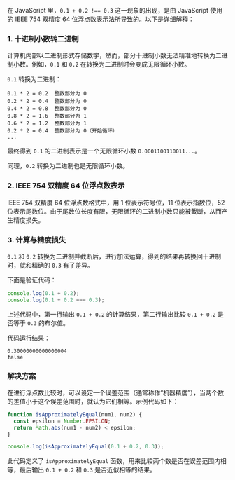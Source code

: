 在 JavaScript 里，`0.1 + 0.2 !== 0.3` 这一现象的出现，是由 JavaScript 使用的 IEEE 754 双精度 64 位浮点数表示法所导致的。以下是详细解释：

### 1. 十进制小数转二进制

计算机内部以二进制形式存储数字，然而，部分十进制小数无法精准地转换为二进制小数。例如，`0.1` 和 `0.2` 在转换为二进制时会变成无限循环小数。

`0.1` 转换为二进制：

```plaintext
0.1 * 2 = 0.2  整数部分为 0
0.2 * 2 = 0.4  整数部分为 0
0.4 * 2 = 0.8  整数部分为 0
0.8 * 2 = 1.6  整数部分为 1
0.6 * 2 = 1.2  整数部分为 1
0.2 * 2 = 0.4  整数部分为 0（开始循环）
...
```

最终得到 `0.1` 的二进制表示是一个无限循环小数 `0.0001100110011...`。

同理，`0.2` 转换为二进制也是无限循环小数。

### 2. IEEE 754 双精度 64 位浮点数表示

IEEE 754 双精度 64 位浮点数格式中，用 1 位表示符号位，11 位表示指数位，52 位表示尾数位。由于尾数位长度有限，无限循环的二进制小数只能被截断，从而产生精度损失。

### 3. 计算与精度损失

`0.1` 和 `0.2` 转换为二进制并截断后，进行加法运算，得到的结果再转换回十进制时，就和精确的 `0.3` 有了差异。

下面是验证代码：

```javascript
console.log(0.1 + 0.2);
console.log(0.1 + 0.2 === 0.3);
```

上述代码中，第一行输出 `0.1 + 0.2` 的计算结果，第二行输出比较 `0.1 + 0.2` 是否等于 `0.3` 的布尔值。

代码运行结果：

```plaintext
0.30000000000000004
false
```

### 解决方案

在进行浮点数比较时，可以设定一个误差范围（通常称作“机器精度”），当两个数的差值小于这个误差范围时，就认为它们相等。示例代码如下：

```javascript
function isApproximatelyEqual(num1, num2) {
  const epsilon = Number.EPSILON;
  return Math.abs(num1 - num2) < epsilon;
}

console.log(isApproximatelyEqual(0.1 + 0.2, 0.3));
```

此代码定义了 `isApproximatelyEqual` 函数，用来比较两个数是否在误差范围内相等，最后输出 `0.1 + 0.2` 和 `0.3` 是否近似相等的结果。
